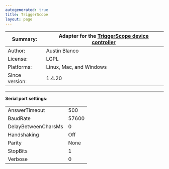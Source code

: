 ```yaml
---
autogenerated: true
title: TriggerScope
layout: page
---
```


| Summary:       | Adapter for the [TriggerScope device controller](http://www.triggerscope.com/) |
| -------------- | ------------------------------------------------------------------------------ |
| Author:        | Austin Blanco                                                                  |
| License:       | LGPL                                                                           |
| Platforms:     | Linux, Mac, and Windows                                                        |
| Since version: | 1.4.20                                                                         |

-----

**Serial port settings**:

|                     |       |
| ------------------- | ----- |
| AnswerTimeout       | 500   |
| BaudRate            | 57600 |
| DelayBetweenCharsMs | 0     |
| Handshaking         | Off   |
| Parity              | None  |
| StopBits            | 1     |
| Verbose             | 0     |
